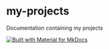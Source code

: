 # my-projects
Documentation containing my projects


[![Built with Material for MkDocs](https://img.shields.io/badge/Material_for_MkDocs-526CFE?style=for-the-badge&logo=MaterialForMkDocs&logoColor=yellow)](https://squidfunk.github.io/mkdocs-material/)
